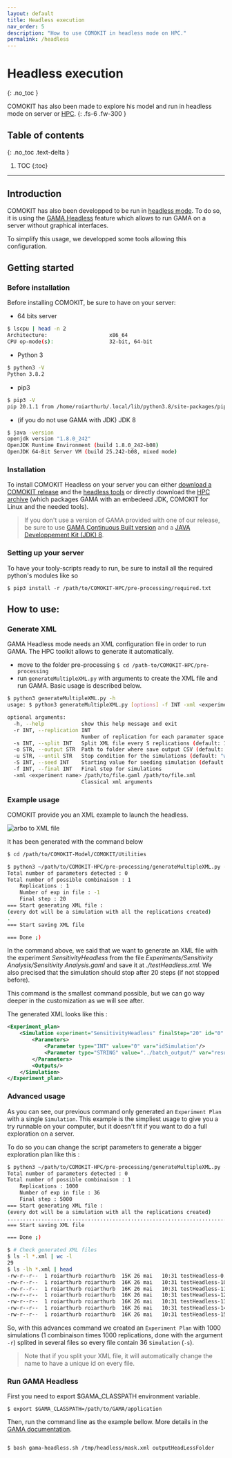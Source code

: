 ```yaml
---
layout: default
title: Headless execution
nav_order: 5
description: "How to use COMOKIT in headless mode on HPC."
permalink: /headless
---
```


# Headless execution
{: .no_toc }

COMOKIT has also been made to explore his model and run in headless mode on server or [HPC](https://en.wikipedia.org/wiki/High-performance_computing).
{: .fs-6 .fw-300 }

## Table of contents
{: .no_toc .text-delta }

1. TOC
{:toc}

---

## Introduction

COMOKIT has also been developped to be run in [headless mode](https://en.wikipedia.org/wiki/Headless_software). To do so, it is using the [GAMA Headless](https://gama-platform.github.io/wiki/Headless) feature which allows to run GAMA on a server without graphical interfaces. 

To simplify this usage, we developped some tools allowing this configuration.

## Getting started

### Before installation

Before installing COMOKIT, be sure to have on your server:

- 64 bits server
```bash
$ lscpu | head -n 2
Architecture:                    x86_64
CPU op-mode(s):                  32-bit, 64-bit
```
- Python 3
```bash
$ python3 -V
Python 3.8.2
```
- pip3
```bash
$ pip3 -V
pip 20.1.1 from /home/roiarthurb/.local/lib/python3.8/site-packages/pip (python 3.8)
```
- (if you do not use GAMA with JDK) JDK 8
```bash
$ java -version
openjdk version "1.8.0_242"
OpenJDK Runtime Environment (build 1.8.0_242-b08)
OpenJDK 64-Bit Server VM (build 25.242-b08, mixed mode)
```

### Installation

To install COMOKIT Headless on your server you can either [download a COMOKIT release](https://github.com/COMOKIT/COMOKIT-Model/releases/) and the [headless tools](https://github.com/COMOKIT/COMOKIT-HPC) or directly download the [HPC archive](https://github.com/COMOKIT/COMOKIT-HPC/releases/) (which packages GAMA with an embedeed JDK, COMOKIT for Linux and the needed tools).

> If you don't use a version of GAMA provided with one of our release, be sure to use [GAMA Continuous Built version](https://github.com/gama-platform/gama/releases/tag/continuous) and a [JAVA Developpement Kit (JDK) 8](https://en.wikipedia.org/wiki/Java_version_history#Java_SE_8).

### Setting up your server

  
To have your tooly-scripts ready to run, be sure to install all the required python's modules like so

```
$ pip3 install -r /path/to/COMOKIT-HPC/pre-processing/required.txt
```

## How to use:

### Generate XML

GAMA Headless mode needs an XML configuration file in order to run GAMA. The HPC toolkit allows to generate it automatically.

- move to the folder pre-processing ``$ cd /path-to/COMOKIT-HPC/pre-processing``
- run `generateMultipleXML.py` with arguments to create the XML file and run GAMA. Basic usage is described below.

```bash
$ python3 generateMultipleXML.py -h
usage: $ python3 generateMultipleXML.py [options] -f INT -xml <experiment name> /path/to/file.gaml /path/to/file.xml

optional arguments:
  -h, --help            show this help message and exit
  -r INT, --replication INT
                        Number of replication for each paramater space (default: 1)
  -s INT, --split INT   Split XML file every S replications (default: 1)
  -o STR, --output STR  Path to folder where save output CSV (default: "../../batch_output")
  -u STR, --until STR   Stop condition for the simulations (default: "world.sim_stop()")
  -S INT, --seed INT    Starting value for seeding simulation (default: 0)
  -f INT, --final INT   Final step for simulations
  -xml <experiment name> /path/to/file.gaml /path/to/file.xml
                        Classical xml arguments
```

### Example usage

COMOKIT provide you an XML example to launch the headless.

![arbo to XML file](assets/images/arboToXMLFile.png)

It has been generated with the command below

```bash
$ cd /path/to/COMOKIT-Model/COMOKIT/Utilities

$ python3 ~/path/to/COMOKIT-HPC/pre-processing/generateMultipleXML.py -xml "SensitivityHeadless" ../Experiments/Sensitivity\ Analysis/Sensitivity\ Analysis.gaml  ./testHeadless.xml -f 20 
Total number of parameters detected : 0
Total number of possible combinaison : 1
	Replications : 1
	Number of exp in file : -1
	Final step : 20
=== Start generating XML file :
(every dot will be a simulation with all the replications created)
.
=== Start saving XML file

=== Done ;)
```

In the command above, we said that we want to generate an XML file with the experiment _SensitivityHeadless_ from the file _Experiments/Sensitivity Analysis/Sensitivity Analysis.gaml_ and save it at _./testHeadless.xml_. We also precised that the simulation should stop after 20 steps (if not stopped before).

This command is the smallest command possible, but we can go way deeper in the customization as we will see after.

The generated XML looks like this :

```xml
<Experiment_plan>
	<Simulation experiment="SensitivityHeadless" finalStep="20" id="0" seed="0" sourcePath="../Experiments/Sensitivity Analysis/Sensitivity Analysis.gaml" until="world.sim_stop()">
		<Parameters>
			<Parameter type="INT" value="0" var="idSimulation"/>
			<Parameter type="STRING" value="../batch_output/" var="result_folder"/>
		</Parameters>
		<Outputs/>
	</Simulation>
</Experiment_plan>
```

### Advanced usage

As you can see, our previous command only generated an `Experiment Plan` with a single `Simulation`. This example is the simpliest usage to give you a try runnable on your computer, but it doesn't fit if you want to do a full exploration on a server. 

To do so you can change the script parameters to generate a bigger exploration plan like this :

```bash
$ python3 ~/path/to/COMOKIT-HPC/pre-processing/generateMultipleXML.py -xml "SensitivityHeadless" ../Experiments/Sensitivity\ Analysis/Sensitivity\ Analysis.gaml  ./testHeadless.xml -o ~/COMOKIT-HPC/results/ -r 1000 -s 36 -f 5000
Total number of parameters detected : 0
Total number of possible combinaison : 1
	Replications : 1000
	Number of exp in file : 36
	Final step : 5000
=== Start generating XML file :
(every dot will be a simulation with all the replications created)
........................................................................................................................................................................................................................................................................................................................................................................................................................................................................................................................................................................................................................................................................................................................................................................................................................................................................................................................................................................................................................................
=== Start saving XML file

=== Done ;)

$ # Check generated XML files
$ ls -l *.xml | wc -l
29
$ ls -lh *.xml | head  
-rw-r--r--  1 roiarthurb roiarthurb  15K 26 mai   10:31 testHeadless-0.xml
-rw-r--r--  1 roiarthurb roiarthurb  16K 26 mai   10:31 testHeadless-10.xml
-rw-r--r--  1 roiarthurb roiarthurb  16K 26 mai   10:31 testHeadless-11.xml
-rw-r--r--  1 roiarthurb roiarthurb  16K 26 mai   10:31 testHeadless-12.xml
-rw-r--r--  1 roiarthurb roiarthurb  16K 26 mai   10:31 testHeadless-13.xml
-rw-r--r--  1 roiarthurb roiarthurb  16K 26 mai   10:31 testHeadless-14.xml
-rw-r--r--  1 roiarthurb roiarthurb  16K 26 mai   10:31 testHeadless-15.xml
```

So, with this advances command we created an `Experiment Plan` with 1000 simulations (1 combinaison times 1000 replications, done with the argument `-r`) splited in several files so every file contain 36 `Simulation` (`-s`).

> Note that if you split your XML file, it will automatically change the name to have a unique id on every file.

### Run GAMA Headless
First you need to export $GAMA_CLASSPATH environment variable.
```
$ export $GAMA_CLASSPATH=/path/to/GAMA/application
```

Then, run the command line as the example bellow. More details in the [GAMA documentation](https://gama-platform.github.io/wiki/Headless#command).
```

$ bash gama-headless.sh /tmp/headless/mask.xml outputHeadLessFolder
```
